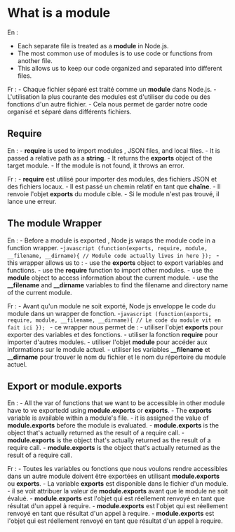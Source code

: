# What is a module 
En : 
  - Each separate file is treated as a **module** in Node.js.
  - The most common use of modules is to use code or functions from another file.
  - This allows us to keep our code organized and separated into different files.

Fr :
    - Chaque fichier séparé est traité comme un **module** dans Node.js.
    - L'utilisation la plus courante des modules est d'utiliser du code ou des fonctions d'un autre fichier.
    - Cela nous permet de garder notre code organisé et séparé dans différents fichiers.

## Require 
En :
    - **require** is used to import modules , JSON files, and local files.
    - It is passed a relative path as a **string**.
    - It returns the **exports** object of the target module.
    - If the module is not found, it throws an error.

Fr :
    - **require** est utilisé pour importer des modules, des fichiers JSON et des fichiers locaux.
    - Il est passé un chemin relatif en tant que **chaîne**.
    - Il renvoie l'objet **exports** du module cible.
    - Si le module n'est pas trouvé, il lance une erreur.

## The module Wrapper 
En :
    - Before a module is exported , Node js wraps the module code in a function wrapper.
    -```javascript
        (function(exports, require, module, __filename, __dirname){
            // Module code actually lives in here
        });
    ```
    - this wrapper allows us to  :
        - use the **exports** object to export variables and functions.
        - use the **require** function to import other modules.
        - use the **module** object to access information about the current module.
        - use the **__filename** and **__dirname** variables to find the filename and directory name of the current module.

Fr :
    - Avant qu'un module ne soit exporté, Node js enveloppe le code du module dans un wrapper de fonction.
    -```javascript
        (function(exports, require, module, __filename, __dirname){
            // Le code du module vit en fait ici
        });
    ```
    - ce wrapper nous permet de :
        - utiliser l'objet **exports** pour exporter des variables et des fonctions.
        - utiliser la fonction **require** pour importer d'autres modules.
        - utiliser l'objet **module** pour accéder aux informations sur le module actuel.
        - utiliser les variables **__filename** et **__dirname** pour trouver le nom du fichier et le nom du répertoire du module actuel.
    
## Export or module.exports
En :
    - All the var of functions that we want to be accessible in other module have to ve exportedd using **module.exports** or **exports**.
    - The **exports** variable is available within a module's file.
    - it is assigned the value of **module.exports** before the module is evaluated.
    - **module.exports** is the object that's actually returned as the result of a require call.
    - **module.exports** is the object that's actually returned as the result of a require call.
    - **module.exports** is the object that's actually returned as the result of a require call.

Fr :
    - Toutes les variables ou fonctions que nous voulons rendre accessibles dans un autre module doivent être exportées en utilisant **module.exports** ou **exports**.
    - La variable **exports** est disponible dans le fichier d'un module.
    - il se voit attribuer la valeur de **module.exports** avant que le module ne soit évalué.
    - **module.exports** est l'objet qui est réellement renvoyé en tant que résultat d'un appel à require.
    - **module.exports** est l'objet qui est réellement renvoyé en tant que résultat d'un appel à require.
    - **module.exports** est l'objet qui est réellement renvoyé en tant que résultat d'un appel à require.
     